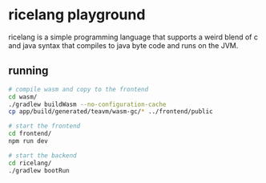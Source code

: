 # ricelang playground
ricelang is a simple programming language that supports a weird blend of c and java syntax that compiles to java byte code and runs on the JVM.

## running
```sh
# compile wasm and copy to the frontend
cd wasm/
./gradlew buildWasm --no-configuration-cache
cp app/build/generated/teavm/wasm-gc/* ../frontend/public
```

```sh
# start the frontend
cd frontend/
npm run dev
```

```sh
# start the backend
cd ricelang/
./gradlew bootRun
```
